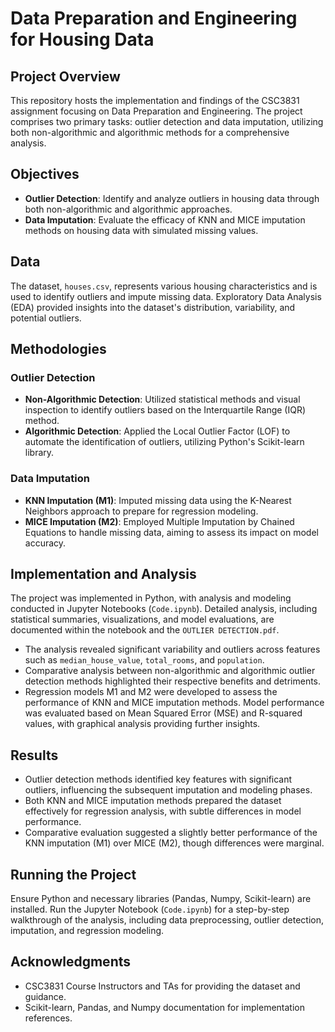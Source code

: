 # Data Preparation and Engineering for Housing Data

## Project Overview
This repository hosts the implementation and findings of the CSC3831 assignment focusing on Data Preparation and Engineering. The project comprises two primary tasks: outlier detection and data imputation, utilizing both non-algorithmic and algorithmic methods for a comprehensive analysis. 

## Objectives
- **Outlier Detection**: Identify and analyze outliers in housing data through both non-algorithmic and algorithmic approaches.
- **Data Imputation**: Evaluate the efficacy of KNN and MICE imputation methods on housing data with simulated missing values.

## Data
The dataset, `houses.csv`, represents various housing characteristics and is used to identify outliers and impute missing data. Exploratory Data Analysis (EDA) provided insights into the dataset's distribution, variability, and potential outliers.

## Methodologies
### Outlier Detection
- **Non-Algorithmic Detection**: Utilized statistical methods and visual inspection to identify outliers based on the Interquartile Range (IQR) method.
- **Algorithmic Detection**: Applied the Local Outlier Factor (LOF) to automate the identification of outliers, utilizing Python's Scikit-learn library.

### Data Imputation
- **KNN Imputation (M1)**: Imputed missing data using the K-Nearest Neighbors approach to prepare for regression modeling.
- **MICE Imputation (M2)**: Employed Multiple Imputation by Chained Equations to handle missing data, aiming to assess its impact on model accuracy.

## Implementation and Analysis
The project was implemented in Python, with analysis and modeling conducted in Jupyter Notebooks (`Code.ipynb`). Detailed analysis, including statistical summaries, visualizations, and model evaluations, are documented within the notebook and the `OUTLIER DETECTION.pdf`.

- The analysis revealed significant variability and outliers across features such as `median_house_value`, `total_rooms`, and `population`.
- Comparative analysis between non-algorithmic and algorithmic outlier detection methods highlighted their respective benefits and detriments.
- Regression models M1 and M2 were developed to assess the performance of KNN and MICE imputation methods. Model performance was evaluated based on Mean Squared Error (MSE) and R-squared values, with graphical analysis providing further insights.

## Results
- Outlier detection methods identified key features with significant outliers, influencing the subsequent imputation and modeling phases.
- Both KNN and MICE imputation methods prepared the dataset effectively for regression analysis, with subtle differences in model performance.
- Comparative evaluation suggested a slightly better performance of the KNN imputation (M1) over MICE (M2), though differences were marginal.

## Running the Project
Ensure Python and necessary libraries (Pandas, Numpy, Scikit-learn) are installed. Run the Jupyter Notebook (`Code.ipynb`) for a step-by-step walkthrough of the analysis, including data preprocessing, outlier detection, imputation, and regression modeling.


## Acknowledgments
- CSC3831 Course Instructors and TAs for providing the dataset and guidance.
- Scikit-learn, Pandas, and Numpy documentation for implementation references.
